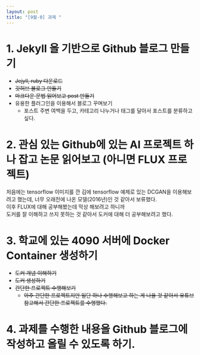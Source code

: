 ```yaml
---
layout: post
title: "[9월-0] 과제 "
---
```


# 1. Jekyll 을 기반으로 Github 블로그 만들기   
- ~~Jejyll, ruby 다운로드~~   
- ~~깃허브 블로그 만들기~~    
- ~~마크다운 문법 읽어보고 post 만들기~~   
- 유용한 플러그인을 이용해서 블로그 꾸며보기
  - 포스트 주변 여백을 두고, 카테고리 나누거나 태그를 달아서 포스트를 분류하고 싶다.


# 2. 관심 있는 Github에 있는 AI 프로젝트 하나 잡고 논문 읽어보고 (아니면 FLUX 프로젝트)   
처음에는 tensorflow 이미지를 깐 김에 tensorflow 예제로 있는 DCGAN을 이용해보려고 했는데, 너무 오래전에 나온 모델(2016년)인 것 같아서 보류했다.   
이후 FLUX에 대해 공부해봤는데 막상 해보려고 하니까   
도커를 잘 이해하고 쓰지 못하는 것 같아서 도커에 대해 더 공부해보려고 했다. 

# 3. 학교에 있는 4090 서버에 Docker Container 생성하기   
- ~~도커 개념 이해하기~~
- ~~도커 생성하기~~
- ~~간단한 프로젝트 수행해보기~~
  - ~~아주 간단한 프로젝트지만 일단 하나 수행해보고 하는 게 나을 것 같아서 유튜브 참고해서 간단한 프로젝트를 수행했다.~~ 

# 4. 과제를 수행한 내용을 Github 블로그에 작성하고 올릴 수 있도록 하기.

